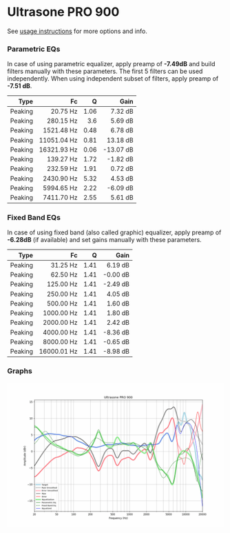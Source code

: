 # Ultrasone PRO 900
See [usage instructions](https://github.com/jaakkopasanen/AutoEq#usage) for more options and info.

### Parametric EQs
In case of using parametric equalizer, apply preamp of **-7.49dB** and build filters manually
with these parameters. The first 5 filters can be used independently.
When using independent subset of filters, apply preamp of **-7.51 dB**.

| Type    | Fc          |    Q | Gain      |
|--------:|------------:|-----:|----------:|
| Peaking | 20.75 Hz    | 1.06 | 7.32 dB   |
| Peaking | 280.15 Hz   | 3.6  | 5.69 dB   |
| Peaking | 1521.48 Hz  | 0.48 | 6.78 dB   |
| Peaking | 11051.04 Hz | 0.81 | 13.18 dB  |
| Peaking | 16321.93 Hz | 0.06 | -13.07 dB |
| Peaking | 139.27 Hz   | 1.72 | -1.82 dB  |
| Peaking | 232.59 Hz   | 1.91 | 0.72 dB   |
| Peaking | 2430.90 Hz  | 5.32 | 4.53 dB   |
| Peaking | 5994.65 Hz  | 2.22 | -6.09 dB  |
| Peaking | 7411.70 Hz  | 2.55 | 5.61 dB   |

### Fixed Band EQs
In case of using fixed band (also called graphic) equalizer, apply preamp of **-6.28dB**
(if available) and set gains manually with these parameters.

| Type    | Fc          |    Q | Gain     |
|--------:|------------:|-----:|---------:|
| Peaking | 31.25 Hz    | 1.41 | 6.19 dB  |
| Peaking | 62.50 Hz    | 1.41 | -0.00 dB |
| Peaking | 125.00 Hz   | 1.41 | -2.49 dB |
| Peaking | 250.00 Hz   | 1.41 | 4.05 dB  |
| Peaking | 500.00 Hz   | 1.41 | 1.60 dB  |
| Peaking | 1000.00 Hz  | 1.41 | 1.80 dB  |
| Peaking | 2000.00 Hz  | 1.41 | 2.42 dB  |
| Peaking | 4000.00 Hz  | 1.41 | -8.36 dB |
| Peaking | 8000.00 Hz  | 1.41 | -0.65 dB |
| Peaking | 16000.01 Hz | 1.41 | -8.98 dB |

### Graphs
![](./Ultrasone%20PRO%20900.png)